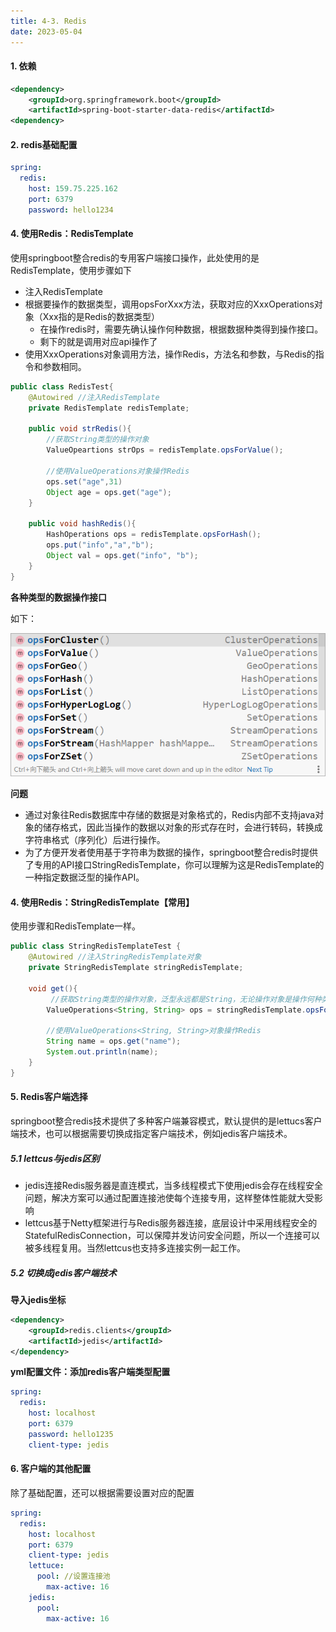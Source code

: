 ```yaml
---
title: 4-3. Redis
date: 2023-05-04
---
```


#### 1. 依赖
```xml
<dependency>
    <groupId>org.springframework.boot</groupId>
    <artifactId>spring-boot-starter-data-redis</artifactId>
<dependency>
```

#### 2. redis基础配置
```yml
spring:
  redis:
    host: 159.75.225.162
    port: 6379
    password: hello1234 
```

#### 4. 使用Redis：RedisTemplate
使用springboot整合redis的专用客户端接口操作，此处使用的是RedisTemplate，使用步骤如下
- 注入RedisTemplate
- 根据要操作的数据类型，调用opsForXxx方法，获取对应的XxxOperations对象（Xxx指的是Redis的数据类型）
    - 在操作redis时，需要先确认操作何种数据，根据数据种类得到操作接口。
    - 剩下的就是调用对应api操作了
- 使用XxxOperations对象调用方法，操作Redis，方法名和参数，与Redis的指令和参数相同。
```java
public class RedisTest{
    @Autowired //注入RedisTemplate
    private RedisTemplate redisTemplate;
    
    public void strRedis(){
        //获取String类型的操作对象
        ValueOpeartions strOps = redisTemplate.opsForValue();
        
        //使用ValueOperations对象操作Redis
        ops.set("age",31)
        Object age = ops.get("age");            
    }
    
    public void hashRedis(){
        HashOperations ops = redisTemplate.opsForHash();
        ops.put("info","a","b");
        Object val = ops.get("info", "b");
    }
}
```

**各种类型的数据操作接口**  

如下：

![4-3-1](/img/frame/springboot/4-3-1.png)

**问题**  
- 通过对象往Redis数据库中存储的数据是对象格式的，Redis内部不支持java对象的储存格式，因此当操作的数据以对象的形式存在时，会进行转码，转换成字符串格式（序列化）后进行操作。
- 为了方便开发者使用基于字符串为数据的操作，springboot整合redis时提供了专用的API接口StringRedisTemplate，你可以理解为这是RedisTemplate的一种指定数据泛型的操作API。

#### 4. 使用Redis：StringRedisTemplate【常用】
使用步骤和RedisTemplate一样。
```java
public class StringRedisTemplateTest {
    @Autowired //注入StringRedisTemplate对象
    private StringRedisTemplate stringRedisTemplate;
    
    void get(){
         //获取String类型的操作对象，泛型永远都是String，无论操作对象是操作何种类型
        ValueOperations<String, String> ops = stringRedisTemplate.opsForValue();
        
        //使用ValueOperations<String, String>对象操作Redis
        String name = ops.get("name");
        System.out.println(name);
    }
}
```

#### 5. Redis客户端选择
springboot整合redis技术提供了多种客户端兼容模式，默认提供的是lettucs客户端技术，也可以根据需要切换成指定客户端技术，例如jedis客户端技术。

##### 5.1 lettcus与jedis区别
- jedis连接Redis服务器是直连模式，当多线程模式下使用jedis会存在线程安全问题，解决方案可以通过配置连接池使每个连接专用，这样整体性能就大受影响
- lettcus基于Netty框架进行与Redis服务器连接，底层设计中采用线程安全的StatefulRedisConnection，可以保障并发访问安全问题，所以一个连接可以被多线程复用。当然lettcus也支持多连接实例一起工作。

##### 5.2 切换成jedis客户端技术
**导入jedis坐标**  
```xml
<dependency>
    <groupId>redis.clients</groupId>
    <artifactId>jedis</artifactId>
</dependency>
```

**yml配置文件：添加redis客户端类型配置**  
```yml
spring:
  redis:
    host: localhost
    port: 6379
    password: hello1235
    client-type: jedis
```

#### 6. 客户端的其他配置
除了基础配置，还可以根据需要设置对应的配置
```yml
spring:
  redis:
    host: localhost
    port: 6379
    client-type: jedis 
    lettuce: 
      pool: //设置连接池
        max-active: 16
    jedis:
      pool:
        max-active: 16
```